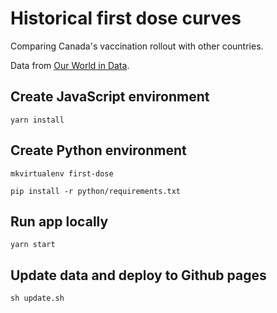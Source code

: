 # Historical first dose curves

Comparing Canada's vaccination rollout with other countries.

Data from [Our World in Data](https://github.com/owid/covid-19-data).

## Create JavaScript environment

`yarn install`

## Create Python environment

`mkvirtualenv first-dose`

`pip install -r python/requirements.txt`

## Run app locally

`yarn start`

## Update data and deploy to Github pages

`sh update.sh`
